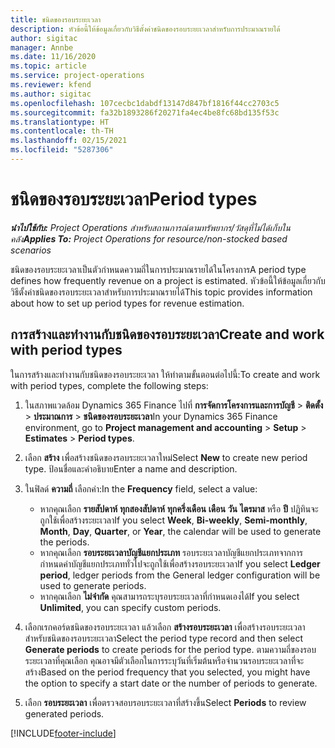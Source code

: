 ```yaml
---
title: ชนิดของรอบระยะเวลา
description: หัวข้อนี้ให้ข้อมูลเกี่ยวกับวิธีตั้งค่าชนิดของรอบระยะเวลาสำหรับการประมาณรายได้
author: sigitac
manager: Annbe
ms.date: 11/16/2020
ms.topic: article
ms.service: project-operations
ms.reviewer: kfend
ms.author: sigitac
ms.openlocfilehash: 107cecbc1dabdf13147d847bf1816f44cc2703c5
ms.sourcegitcommit: fa32b1893286f20271fa4ec4be8fc68bd135f53c
ms.translationtype: HT
ms.contentlocale: th-TH
ms.lasthandoff: 02/15/2021
ms.locfileid: "5287306"
---
```

# <a name="period-types"></a><span data-ttu-id="eb711-103">ชนิดของรอบระยะเวลา</span><span class="sxs-lookup"><span data-stu-id="eb711-103">Period types</span></span>

<span data-ttu-id="eb711-104">_**นำไปใช้กับ:** Project Operations สำหรับสถานการณ์ตามทรัพยากร/วัสดุที่ไม่ได้เก็บในคลัง_</span><span class="sxs-lookup"><span data-stu-id="eb711-104">_**Applies To:** Project Operations for resource/non-stocked based scenarios_</span></span>

<span data-ttu-id="eb711-105">ชนิดของรอบระยะเวลาเป็นตัวกำหนดความถี่ในการประมาณรายได้ในโครงการ</span><span class="sxs-lookup"><span data-stu-id="eb711-105">A period type defines how frequently revenue on a project is estimated.</span></span> <span data-ttu-id="eb711-106">หัวข้อนี้ให้ข้อมูลเกี่ยวกับวิธีตั้งค่าชนิดของรอบระยะเวลาสำหรับการประมาณรายได้</span><span class="sxs-lookup"><span data-stu-id="eb711-106">This topic provides information about how to set up period types for revenue estimation.</span></span> 

## <a name="create-and-work-with-period-types"></a><span data-ttu-id="eb711-107">การสร้างและทำงานกับชนิดของรอบระยะเวลา</span><span class="sxs-lookup"><span data-stu-id="eb711-107">Create and work with period types</span></span>
<span data-ttu-id="eb711-108">ในการสร้างและทำงานกับชนิดของรอบระยะเวลา ให้ทำตามขั้นตอนต่อไปนี้:</span><span class="sxs-lookup"><span data-stu-id="eb711-108">To create and work with period types, complete the following steps:</span></span>

1. <span data-ttu-id="eb711-109">ในสภาพแวดล้อม Dynamics 365 Finance ไปที่ **การจัดการโครงการและการบัญชี** > **ติดตั้ง** > **ประมาณการ** > **ชนิดของรอบระยะเวลา**</span><span class="sxs-lookup"><span data-stu-id="eb711-109">In your Dynamics 365 Finance environment, go to **Project management and accounting** > **Setup** > **Estimates** > **Period types**.</span></span>
2. <span data-ttu-id="eb711-110">เลือก **สร้าง** เพื่อสร้างชนิดของรอบระยะเวลาใหม่</span><span class="sxs-lookup"><span data-stu-id="eb711-110">Select **New** to create new period type.</span></span> <span data-ttu-id="eb711-111">ป้อนชื่อและคำอธิบาย</span><span class="sxs-lookup"><span data-stu-id="eb711-111">Enter a name and description.</span></span>
3. <span data-ttu-id="eb711-112">ในฟิลด์ **ความถี่** เลือกค่า:</span><span class="sxs-lookup"><span data-stu-id="eb711-112">In the **Frequency** field, select a value:</span></span>

    - <span data-ttu-id="eb711-113">หากคุณเลือก **รายสัปดาห์** **ทุกสองสัปดาห์** **ทุกครึ่งเดือน** **เดือน** **วัน** **ไตรมาส** หรือ **ปี** ปฏิทินจะถูกใช้เพื่อสร้างระยะเวลา</span><span class="sxs-lookup"><span data-stu-id="eb711-113">If you select **Week**, **Bi-weekly**, **Semi-monthly**, **Month**, **Day**, **Quarter**, or **Year**, the calendar will be used to generate the periods.</span></span> 
    - <span data-ttu-id="eb711-114">หากคุณเลือก **รอบระยะเวลาบัญชีแยกประเภท** รอบระยะเวลาบัญชีแยกประเภทจากการกำหนดค่าบัญชีแยกประเภททั่วไปจะถูกใช้เพื่อสร้างรอบระยะเวลา</span><span class="sxs-lookup"><span data-stu-id="eb711-114">If you select **Ledger period**, ledger periods from the General ledger configuration will be used to generate periods.</span></span>
    - <span data-ttu-id="eb711-115">หากคุณเลือก **ไม่จำกัด** คุณสามารถระบุรอบระยะเวลาที่กำหนดเองได้</span><span class="sxs-lookup"><span data-stu-id="eb711-115">If you select **Unlimited**, you can specify custom periods.</span></span>
4. <span data-ttu-id="eb711-116">เลือกเรกคอร์ดชนิดของรอบระยะเวลา แล้วเลือก **สร้างรอบระยะเวลา** เพื่อสร้างรอบระยะเวลาสำหรับชนิดของรอบระยะเวลา</span><span class="sxs-lookup"><span data-stu-id="eb711-116">Select the period type record and then select **Generate periods** to create periods for the period type.</span></span> <span data-ttu-id="eb711-117">ตามความถี่ของรอบระยะเวลาที่คุณเลือก คุณอาจมีตัวเลือกในการระบุวันที่เริ่มต้นหรือจำนวนรอบระยะเวลาที่จะสร้าง</span><span class="sxs-lookup"><span data-stu-id="eb711-117">Based on the period frequency that you selected, you might have the option to specify a start date or the number of periods to generate.</span></span>
5. <span data-ttu-id="eb711-118">เลือก **รอบระยะเวลา** เพื่อตรวจสอบรอบระยะเวลาที่สร้างขึ้น</span><span class="sxs-lookup"><span data-stu-id="eb711-118">Select **Periods** to review generated periods.</span></span>



[!INCLUDE[footer-include](../includes/footer-banner.md)]